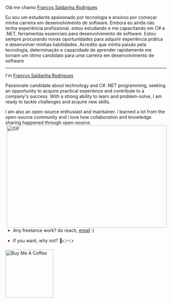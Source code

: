 Olá me chamo [Francys Saldanha Rodrigues](https://www.linkedin.com/in/blackbar/)

Eu sou um estudante apaixonado por tecnologia e ansioso por começar minha carreira em desenvolvimento de software. Embora eu ainda não tenha experiência profissional, estou estudando e me capacitando em C# e .NET, ferramentas essenciais para desenvolvimento de software. Estou sempre procurando novas oportunidades para adquirir experiência prática e desenvolver minhas habilidades. Acredito que minha paixão pela tecnologia, determinação e capacidade de aprender rapidamente me tornam um ótimo candidato para uma carreira em desenvolvimento de software

--------------------------------------------------------------------------------------------------------------------------

I'm [Francys Saldanha Rodrigues](https://www.linkedin.com/in/blackbar/?locale=en_US)
 
Passionate candidate about technology and C# .NET programming, seeking an opportunity to acquire practical experience and contribute to a company's success. With a strong ability to learn and problem-solve, I am ready to tackle challenges and acquire new skills.

I am also an open-source enthusiast and maintainer. i learned a lot from the open-source community and i love how collaboration and knowledge sharing happened through open-source.
<img align="right" alt="GIF" src="https://github.com/abhisheknaiidu/abhisheknaiidu/blob/master/code.gif?raw=true" width="500" height="320" />

- Any freelance work? do reach, [email](mailto:blackgsgofsr@gmail.com) :)

- If you want, why not? 🥺👉👈

<a href="https://www.buymeacoffee.com/blackgsgofz" target="_blank"><img src="https://cdn.buymeacoffee.com/buttons/v2/default-red.png" alt="Buy Me A Coffee" width="150" ></a>


